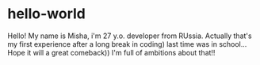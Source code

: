 # hello-world
Hello! 
My name is Misha, i'm 27 y.o. developer from RUssia. 
Actually that's my first experience after a long break in coding) last time was in school...
Hope it will a great comeback)) I'm full of ambitions about that!!

